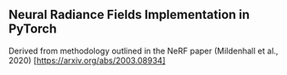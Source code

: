 ##  **Neural Radiance Fields** Implementation in PyTorch 

Derived from methodology outlined in the NeRF paper (Mildenhall et al., 2020) [https://arxiv.org/abs/2003.08934]
